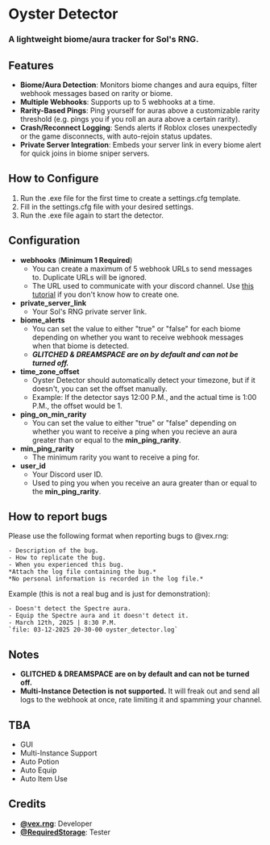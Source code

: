 # **Oyster Detector**
### A lightweight biome/aura tracker for Sol's RNG.

## **Features**
- **Biome/Aura Detection**: Monitors biome changes and aura equips, filter webhook messages based on rarity or biome.
- **Multiple Webhooks**: Supports up to 5 webhooks at a time.
- **Rarity-Based Pings**: Ping yourself for auras above a customizable rarity threshold (e.g. pings you if you roll an aura above a certain rarity).
- **Crash/Reconnect Logging**: Sends alerts if Roblox closes unexpectedly or the game disconnects, with auto-rejoin status updates.
- **Private Server Integration**: Embeds your server link in every biome alert for quick joins in biome sniper servers.

## **How to Configure**
1. Run the .exe file for the first time to create a settings.cfg template.
2. Fill in the settings.cfg file with your desired settings.
3. Run the .exe file again to start the detector.

## Configuration
- **webhooks**  (**Minimum 1 Required**)
  - You can create a maximum of 5 webhook URLs to send messages to. Duplicate URLs will be ignored.
  - The URL used to communicate with your discord channel. Use [this tutorial](https://support.discord.com/hc/en-us/articles/228383668-Intro-to-Webhooks#:~:text=%C2%A0%20Facebook-,Making%20A%20Webhook,-With%20that%20in) if you don't know how to create one.
- **private_server_link**
  - Your Sol's RNG private server link.
- **biome_alerts**
  - You can set the value to either "true" or "false" for each biome depending on whether you want to receive webhook messages when that biome is detected.
  - ***GLITCHED & DREAMSPACE are on by default and can not be turned off.***
- **time_zone_offset**
  - Oyster Detector should automatically detect your timezone, but if it doesn't, you can set the offset manually.
  - Example: If the detector says 12:00 P.M., and the actual time is 1:00 P.M., the offset would be 1.
- **ping_on_min_rarity**
  - You can set the value to either "true" or "false" depending on whether you want to receive a ping when you recieve an aura greater than or equal to the **min_ping_rarity**.
- **min_ping_rarity**
  - The minimum rarity you want to receive a ping for.
- **user_id**
  - Your Discord user ID.
  - Used to ping you when you receive an aura greater than or equal to the **min_ping_rarity**.

## How to report bugs
Please use the following format when reporting bugs to @vex.rng:
```
- Description of the bug.
- How to replicate the bug.
- When you experienced this bug.
*Attach the log file containing the bug.*
*No personal information is recorded in the log file.*
```
Example (this is not a real bug and is just for demonstration):
```
- Doesn't detect the Spectre aura.
- Equip the Spectre aura and it doesn't detect it.
- March 12th, 2025 | 8:30 P.M.
`file: 03-12-2025 20-30-00 oyster_detector.log`
```

## **Notes**
- **GLITCHED & DREAMSPACE are on by default and can not be turned off.**
- **Multi-Instance Detection is not supported.** It will freak out and send all logs to the webhook at once, rate limiting it and spamming your channel.

## **TBA**
- GUI
- Multi-Instance Support
- Auto Potion
- Auto Equip
- Auto Item Use

## **Credits**
- **[@vex.rng](https://discord.com/users/1018875765565177976)**: Developer
- **[@RequiredStorage](https://discord.com/users/1014820802241245184)**: Tester